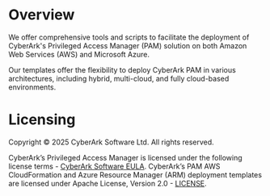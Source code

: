 # Overview
We offer comprehensive tools and scripts to facilitate the deployment of CyberArk's Privileged Access Manager (PAM) solution on both Amazon Web Services (AWS) and Microsoft Azure.

Our templates offer the flexibility to deploy CyberArk PAM in various architectures, including hybrid, multi-cloud, and fully cloud-based environments.


# Licensing
Copyright © 2025 CyberArk Software Ltd. All rights reserved.

CyberArk’s Privileged Access Manager is licensed under the following license terms - [CyberArk Software EULA](https://www.cyberark.com/EULA.pdf). CyberArk’s PAM AWS CloudFormation and Azure Resource Manager (ARM) deployment templates are licensed under Apache License, Version 2.0 - [LICENSE](https://github.com/cyberark/pas-on-cloud/blob/master/LICENSE).
